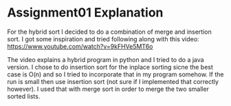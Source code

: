 # Assignment01 Explanation

For the hybrid sort I decided to do a combination of merge and insertion sort. I got some inspiration and tried following along with this video: https://www.youtube.com/watch?v=9kFHVe5MT6o

The video explains a hybrid program in python and I tried to do a java version. I chose to do insertion sort for the inplace sorting sicne the best case is O(n) and so I tried to incorporate that in my program somehow. If the run is small then use insertion sort (not sure if I implemented that correctly however). I used that with merge sort in order to merge the two smaller sorted lists. 


